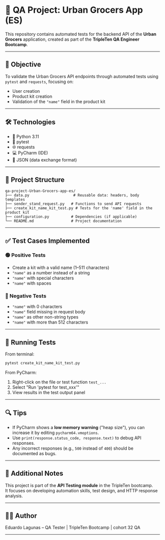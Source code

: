 # 🧪 QA Project: Urban Grocers App (ES)

This repository contains automated tests for the backend API of the **Urban Grocers** application, created as part of the **TripleTen QA Engineer Bootcamp**.

---

## 📌 Objective

To validate the Urban Grocers API endpoints through automated tests using `pytest` and `requests`, focusing on:

- User creation
- Product kit creation
- Validation of the `"name"` field in the product kit

---

## 🛠️ Technologies

- 🐍 Python 3.11
- 🧪 pytest
- 🌐 requests
- 💻 PyCharm (IDE)
- 🧾 JSON (data exchange format)

---

## 📂 Project Structure

```
qa-project-Urban-Grocers-app-es/
├── data.py                    # Reusable data: headers, body templates
├── sender_stand_request.py   # Functions to send API requests
├── create_kit_name_kit_test.py # Tests for the 'name' field in the product kit
├── configuration.py          # Dependencies (if applicable)
└── README.md                 # Project documentation
```

---

## ✅ Test Cases Implemented

### 🟢 Positive Tests
- Create a kit with a valid name (1–511 characters)
- `"name"` as a number instead of a string
- `"name"` with special characters
- `"name"` with spaces

### 🔴 Negative Tests
- `"name"` with 0 characters
- `"name"` field missing in request body
- `"name"` as other non-string types
- `"name"` with more than 512 characters


---

## 🚀 Running Tests

From terminal:

```bash
pytest create_kit_name_kit_test.py
```

From PyCharm:

1. Right-click on the file or test function `test_...`
2. Select "Run 'pytest for test_xxx'"
3. View results in the test output panel

---

## 🔍 Tips

- If PyCharm shows a **low memory warning** ("heap size"), you can increase it by editing `pycharm64.vmoptions`.
- Use `print(response.status_code, response.text)` to debug API responses.
- Any incorrect responses (e.g., `500` instead of `400`) should be documented as bugs.

---

## 📖 Additional Notes

This project is part of the **API Testing module** in the TripleTen bootcamp.  
It focuses on developing automation skills, test design, and HTTP response analysis.

---

## 👨‍💻 Author

Eduardo Lagunas – QA Tester | TripleTen Bootcamp | cohort 32 QA

---